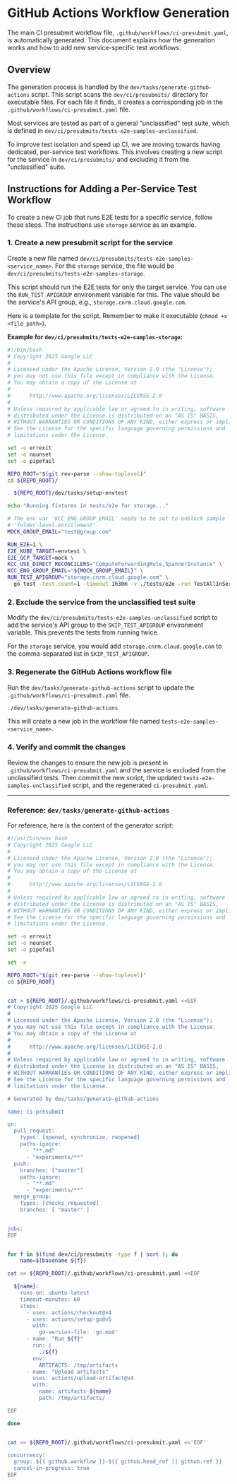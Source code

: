 # GitHub Actions Workflow Generation

The main CI presubmit workflow file, `.github/workflows/ci-presubmit.yaml`, is automatically generated. This document explains how the generation works and how to add new service-specific test workflows.

## Overview

The generation process is handled by the `dev/tasks/generate-github-actions` script. This script scans the `dev/ci/presubmits/` directory for executable files. For each file it finds, it creates a corresponding job in the `.github/workflows/ci-presubmit.yaml` file.

Most services are tested as part of a general "unclassified" test suite, which is defined in `dev/ci/presubmits/tests-e2e-samples-unclassified`.

To improve test isolation and speed up CI, we are moving towards having dedicated, per-service test workflows. This involves creating a new script for the service in `dev/ci/presubmits/` and excluding it from the "unclassified" suite.

## Instructions for Adding a Per-Service Test Workflow

To create a new CI job that runs E2E tests for a specific service, follow these steps. The instructions use `storage` service as an example.

### 1. Create a new presubmit script for the service

Create a new file named `dev/ci/presubmits/tests-e2e-samples-<service_name>`. For the `storage` service, the file would be `dev/ci/presubmits/tests-e2e-samples-storage`.

This script should run the E2E tests for only the target service. You can use the `RUN_TEST_APIGROUP` environment variable for this. The value should be the service's API group, e.g., `storage.cnrm.cloud.google.com`.

Here is a template for the script. Remember to make it executable (`chmod +x <file_path>`).

**Example for `dev/ci/presubmits/tests-e2e-samples-storage`:**
```bash
#!/bin/bash
# Copyright 2025 Google LLC
#
# Licensed under the Apache License, Version 2.0 (the "License");
# you may not use this file except in compliance with the License.
# You may obtain a copy of the License at
#
#      http://www.apache.org/licenses/LICENSE-2.0
#
# Unless required by applicable law or agreed to in writing, software
# distributed under the License is distributed on an "AS IS" BASIS,
# WITHOUT WARRANTIES OR CONDITIONS OF ANY KIND, either express or implied.
# See the License for the specific language governing permissions and
# limitations under the License.

set -o errexit
set -o nounset
set -o pipefail

REPO_ROOT="$(git rev-parse --show-toplevel)"
cd ${REPO_ROOT}/

. ${REPO_ROOT}/dev/tasks/setup-envtest

echo "Running fixtures in tests/e2e for storage..."

# The env var 'KCC_ENG_GROUP_EMAIL' needs to be set to unblock sample
# 'folder-level-entitlement'.
MOCK_GROUP_EMAIL="test@group.com"

RUN_E2E=1 \
E2E_KUBE_TARGET=envtest \
E2E_GCP_TARGET=mock \
KCC_USE_DIRECT_RECONCILERS="ComputeForwardingRule,SpannerInstance" \
KCC_ENG_GROUP_EMAIL="${MOCK_GROUP_EMAIL}" \
RUN_TEST_APIGROUP="storage.cnrm.cloud.google.com" \
  go test -test.count=1 -timeout 1h30m -v ./tests/e2e -run TestAllInSeries/samples
```

### 2. Exclude the service from the unclassified test suite

Modify the `dev/ci/presubmits/tests-e2e-samples-unclassified` script to add the service's API group to the `SKIP_TEST_APIGROUP` environment variable. This prevents the tests from running twice.

For the `storage` service, you would add `storage.cnrm.cloud.google.com` to the comma-separated list in `SKIP_TEST_APIGROUP`.

### 3. Regenerate the GitHub Actions workflow file

Run the `dev/tasks/generate-github-actions` script to update the `.github/workflows/ci-presubmit.yaml` file.

```bash
./dev/tasks/generate-github-actions
```

This will create a new job in the workflow file named `tests-e2e-samples-<service_name>`.

### 4. Verify and commit the changes

Review the changes to ensure the new job is present in `.github/workflows/ci-presubmit.yaml` and the service is excluded from the unclassified tests. Then commit the new script, the updated `tests-e2e-samples-unclassified` script, and the regenerated `ci-presubmit.yaml`.

---

### Reference: `dev/tasks/generate-github-actions`

For reference, here is the content of the generator script:

```bash
#!/usr/bin/env bash
# Copyright 2025 Google LLC
#
# Licensed under the Apache License, Version 2.0 (the "License");
# you may not use this file except in compliance with the License.
# You may obtain a copy of the License at
#
#      http://www.apache.org/licenses/LICENSE-2.0
#
# Unless required by applicable law or agreed to in writing, software
# distributed under the License is distributed on an "AS IS" BASIS,
# WITHOUT WARRANTIES OR CONDITIONS OF ANY KIND, either express or implied.
# See the License for the specific language governing permissions and
# limitations under the License.

set -o errexit
set -o nounset
set -o pipefail

set -x

REPO_ROOT="$(git rev-parse --show-toplevel)"
cd ${REPO_ROOT}


cat > ${REPO_ROOT}/.github/workflows/ci-presubmit.yaml <<EOF
# Copyright 2025 Google LLC
#
# Licensed under the Apache License, Version 2.0 (the "License");
# you may not use this file except in compliance with the License.
# You may obtain a copy of the License at
#
#      http://www.apache.org/licenses/LICENSE-2.0
#
# Unless required by applicable law or agreed to in writing, software
# distributed under the License is distributed on an "AS IS" BASIS,
# WITHOUT WARRANTIES OR CONDITIONS OF ANY KIND, either express or implied.
# See the License for the specific language governing permissions and
# limitations under the License.

# Generated by dev/tasks/generate-github-actions

name: ci-presubmit

on:
  pull_request:
    types: [opened, synchronize, reopened]
    paths-ignore:
      - "**.md"
      - "experiments/**"
  push:
    branches: ["master"]
    paths-ignore:
      - "**.md"
      - "experiments/**"
  merge_group:
    types: [checks_requested]
    branches: [ "master" ]


jobs:
EOF


for f in $(find dev/ci/presubmits -type f | sort ); do
    name=$(basename ${f})

cat >> ${REPO_ROOT}/.github/workflows/ci-presubmit.yaml <<EOF

  ${name}:
    runs-on: ubuntu-latest
    timeout-minutes: 60
    steps:
      - uses: actions/checkout@v4
      - uses: actions/setup-go@v5
        with:
          go-version-file: 'go.mod'
      - name: "Run ${f}"
        run: |
          ./${f}
        env:
          ARTIFACTS: /tmp/artifacts
      - name: "Upload artifacts"
        uses: actions/upload-artifact@v4
        with:
          name: artifacts-${name}
          path: /tmp/artifacts/

EOF

done


cat >> ${REPO_ROOT}/.github/workflows/ci-presubmit.yaml <<'EOF'

concurrency:
  group: ${{ github.workflow }}-${{ github.head_ref || github.ref }}
  cancel-in-progress: true
EOF
```